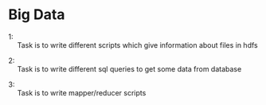 # Big Data

1:  
&emsp; Task is to write different scripts which give information about files in hdfs

2:  
&emsp; Task is to write different sql queries to get some data from database

3:  
&emsp; Task is to write mapper/reducer scripts

